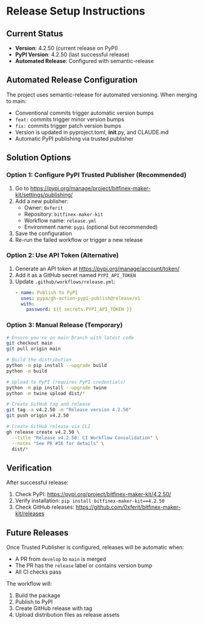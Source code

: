 # Release Setup Instructions

## Current Status
- **Version**: 4.2.50 (current release on PyPI)
- **PyPI Version**: 4.2.50 (last successful release)
- **Automated Release**: Configured with semantic-release

## Automated Release Configuration

The project uses semantic-release for automated versioning. When merging to main:
- Conventional commits trigger automatic version bumps
- `feat:` commits trigger minor version bumps
- `fix:` commits trigger patch version bumps
- Version is updated in pyproject.toml, __init__.py, and CLAUDE.md
- Automatic PyPI publishing via trusted publisher

## Solution Options

### Option 1: Configure PyPI Trusted Publisher (Recommended)
1. Go to https://pypi.org/manage/project/bitfinex-maker-kit/settings/publishing/
2. Add a new publisher:
   - Owner: `0xferit`
   - Repository: `bitfinex-maker-kit`
   - Workflow name: `release.yml`
   - Environment name: `pypi` (optional but recommended)
3. Save the configuration
4. Re-run the failed workflow or trigger a new release

### Option 2: Use API Token (Alternative)
1. Generate an API token at https://pypi.org/manage/account/token/
2. Add it as a GitHub secret named `PYPI_API_TOKEN`
3. Update `.github/workflows/release.yml`:
   ```yaml
   - name: Publish to PyPI
     uses: pypa/gh-action-pypi-publish@release/v1
     with:
       password: ${{ secrets.PYPI_API_TOKEN }}
   ```

### Option 3: Manual Release (Temporary)
```bash
# Ensure you're on main branch with latest code
git checkout main
git pull origin main

# Build the distribution
python -m pip install --upgrade build
python -m build

# Upload to PyPI (requires PyPI credentials)
python -m pip install --upgrade twine
python -m twine upload dist/*

# Create GitHub tag and release
git tag -a v4.2.50 -m "Release version 4.2.50"
git push origin v4.2.50

# Create GitHub release via CLI
gh release create v4.2.50 \
  --title "Release v4.2.50: CI Workflow Consolidation" \
  --notes "See PR #16 for details" \
  dist/*
```

## Verification
After successful release:
1. Check PyPI: https://pypi.org/project/bitfinex-maker-kit/4.2.50/
2. Verify installation: `pip install bitfinex-maker-kit==4.2.50`
3. Check GitHub releases: https://github.com/0xferit/bitfinex-maker-kit/releases

## Future Releases
Once Trusted Publisher is configured, releases will be automatic when:
- A PR from `develop` to `main` is merged
- The PR has the `release` label or contains version bump
- All CI checks pass

The workflow will:
1. Build the package
2. Publish to PyPI
3. Create GitHub release with tag
4. Upload distribution files as release assets